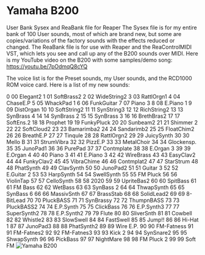 # Yamaha B200
 User Bank Sysex and ReaBank file for Reaper
The Sysex file is for my entire bank of 100 User sounds, most of which are brand new, but some are copies/variations of the factory sounds with the effects reduced or changed. The ReaBank file is for use with Reaper and the ReaControlMIDI VST, which lets you see and call up any of the B200 sounds over MIDI.
Here is my YouTube video on the B200 with some samples/demo song: https://youtu.be/7pOdmqQ8cYQ

The voice list is for the Preset sounds, my User sounds, and the RCD1000 ROM voice card. Here is a list of my new sounds:

0 00 Elegant2
1 01 SoftBrass2
2 02 WideString2
3 03 RattlOrgn1
4 04 ChaseE.P
5 05 WhackPad 1
6 06 FunkGuitar
7 07 Piano 3
8 08 E.Piano 1
9 09 DistOrgan
10 10 SoftString2
11 11 SynString3
12 12 RichString2
13 13 SynBrass 4
14 14 SynBrass 2
15 15 SynBrass 3
16 16 BrethBras2
17 17 SoftEns.2
18 18 Prophet
19 19 FunkyPluck
20 20 Sunbeam2
21 21 Shimmer 2
22 22 SoftCloud2
23 23 Bamarimba2
24 24 Sandarimb2
25 25 FloatChim2
26 26 BreathE.P
27 27 Tinqule
28 28 RattlOrgn2
29 29 JuicySynth
30 30 Mello B
31 31 StrumVibra
32 32 PizzE.P
33 33 MetalChoir
34 34 Glockensp.
35 35 JunoPad1
36 36 PurePad
37 37 Contmplate
38 38 E.Organ 3
39 39 E.Organ 4
40 40 Piano 3
41 41 E.Piano 3
42 42 WireBrass
43 43 EasyClav2
44 44 FunkyClav2
45 45 VibraChime
46 46 Contmplat2
47 47 StarStrum
48 48 PhatSynth
49 49 ClavSynth
50 50 JunoPad2
51 51 Guitar 3
52 52 E.Guitar 2
53 53 HarpSynth
54 54 SwellSynth
55 55 FM Pluck
56 56 ViolinTap
57 57 CelloSynth
58 58 2020
59 59 UpriteBas2
60 60 SpitBass
61 61 FM Bass
62 62 WetBass
63 63 SynBass 2
64 64 ThwapSynth
65 65 SynBass 6
66 66 MassivSnth
67 67 BrassStab
68 68 SolidLead2
69 69 8-BitLead
70 70 PluckBASS
71 71 SynBrassy
72 72 ThumpnBASS
73 73 PluckBASS2
74 74 E.P.Synth
75 75 ClickBass
76 76 E.P.Synth3
77 77 SuperSynth2
78 78 E.P.Synth2
79 79 Flute
80 80 SliverSnth
81 81 Cowbell
82 82 Whistle2
83 83 SlowSwell
84 84 FastSwell
85 85 Jump!!
86 86 Hi-Hat 1
87 87 JunoPad3
88 88 PhatSynth2
89 89 Wire E.P.
90 90 FM-Fatness
91 91 FM-Fatnes2
92 92 FM-Fatnes3
93 93 Kick 2
94 94 SynSnare2
95 95 ShwapSynth
96 96 PickBass
97 97 NightMare
98 98 FM Pluck 2
99 99 Soft FM
![Yamaha B200](https://user-images.githubusercontent.com/105607095/179408630-97ac9fe0-765a-43eb-ad49-3665eeda5b48.jpg)
